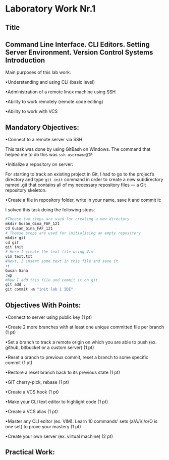Laboratory Work Nr.1
====================
Title
-----
Command Line Interface. CLI Editors. Setting Server Environment. Version Control Systems
Introduction
------------
Main purposes of this lab work:

•Understanding and using CLI (basic level)

•Administration of a remote linux machine using SSH

•Ability to work remotely (remote code editing)

•Ability to work with VCS

Mandatory Objectives:
--------------------
•Connect to a remote server via SSH:

This task was done by using GitBash on Windows. The command that helped me to do this was `ssh username@IP` 

•Initialize a repository on server:

For starting to track an existing project in Git, I had to go to the project’s directory and type `git init` command in order to create a new subdirectory named .git that contains all of my necessary repository files — a Git repository skeleton.

•Create a file in repository folder, write in your name, save it and commit it:

I solved this task doing the following steps:
```python
#Theese two steps are used for creating a new directory
mkdir Gusan_Gina_FAF_121
cd Gusan_Gina_FAF_121
# Theese steps are used for initialising an empty repository
mkdir git
cd git
git init
# Here I create the text file using Vim
vim text.txt 
#Next, I insert some text in this file and save it
:i
Gusan Gina
:wp
#Now I add this file and commit it on git
git add .
git commit -m "init lab 1 IDE"
```

Objectives With Points:
----------------------
•Connect to server using public key (1 pt)

•Create 2 more branches with at least one unique committed file per branch (1 pt)

•Set a branch to track a remote origin on which you are able to push (ex. github, bitbucket or a custom server) (1 pt)

•Reset a branch to previous commit, reset a branch to some specific commit (1 pt)

•Restore a reset branch back to its previous state (1 pt)

•GIT cherry-pick, rebase (1 pt)

•Create a VCS hook (1 pt)

•Make your CLI text editor to highlight code (1 pt)

•Create a VCS alias (1 pt)

•Master any CLI editor (ex. VIM). Learn 10 commands' sets (a/A/i/I/o/O is one set) to prove your mastery (1 pt)

•Create your own server (ex. virtual machine) (2 pt)

Practical Work:
---------------




